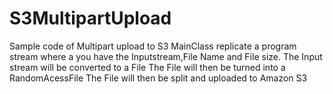 # S3MultipartUpload
Sample code of Multipart upload to S3
MainClass replicate a program stream where a you have the Inputstream,File Name and File size.
The Input stream will be converted to a File
The File will then be turned into a RandomAcessFile
The File will then be split and uploaded to Amazon S3
